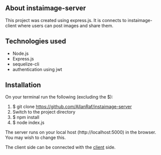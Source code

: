 ## About instaimage-server
This project was created using express.js.  It is connects to instaimage-client where users can post images and share them.

## Technologies used
* Node.js
* Express.js
* sequelize-cli
* authentication using jwt

## Installation
On your terminal run the following (excluding the $):
1. $ git clone https://github.com/AllanRaf/instaimage-server
2. Switch to the project directory
3. $ npm install
4. $ node index.js

The server runs on your local host (http://localhost:5000) in the browser.  You may wish to change this.

The client side can be connected with the [client](https://github.com/AllanRaf/instaimage-client) side.


